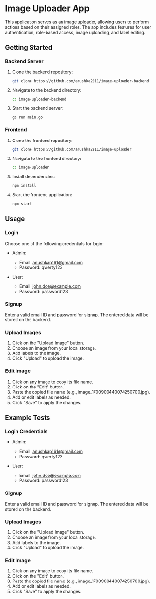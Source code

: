 # Image Uploader App

This application serves as an image uploader, allowing users to perform actions based on their assigned roles. The app includes features for user authentication, role-based access, image uploading, and label editing.

## Getting Started

### Backend Server

1. Clone the backend repository:

   ```bash
   git clone https://github.com/anushka2911/image-uploader-backend
   ```

2. Navigate to the backend directory:

   ```bash
   cd image-uploader-backend
   ```

3. Start the backend server:

   ```bash
   go run main.go
   ```

### Frontend

1. Clone the frontend repository:

   ```bash
   git clone https://github.com/anushka2911/image-uploader
   ```

2. Navigate to the frontend directory:

   ```bash
   cd image-uploader
   ```

3. Install dependencies:

   ```bash
   npm install
   ```

4. Start the frontend application:

   ```bash
   npm start
   ```

## Usage

### Login

Choose one of the following credentials for login:

- Admin:
  - Email: anushkap161@gmail.com
  - Password: qwerty123

- User:
  - Email: john.doe@example.com
  - Password: password123

### Signup

Enter a valid email ID and password for signup. The entered data will be stored on the backend.

### Upload Images

1. Click on the "Upload Image" button.
2. Choose an image from your local storage.
3. Add labels to the image.
4. Click "Upload" to upload the image.

### Edit Image

1. Click on any image to copy its file name.
2. Click on the "Edit" button.
3. Paste the copied file name (e.g., image_1700900440074250700.jpg).
4. Add or edit labels as needed.
5. Click "Save" to apply the changes.

## Example Tests

### Login Credentials

- Admin:
  - Email: anushkap161@gmail.com
  - Password: qwerty123

- User:
  - Email: john.doe@example.com
  - Password: password123

### Signup

Enter a valid email ID and password for signup. The entered data will be stored on the backend.

### Upload Images

1. Click on the "Upload Image" button.
2. Choose an image from your local storage.
3. Add labels to the image.
4. Click "Upload" to upload the image.

### Edit Image

1. Click on any image to copy its file name.
2. Click on the "Edit" button.
3. Paste the copied file name (e.g., image_1700900440074250700.jpg).
4. Add or edit labels as needed.
5. Click "Save" to apply the changes.
